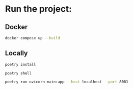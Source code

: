 # Run the project:

## Docker
```bash
docker compose up --build
```

## Locally

```bash
poetry install
```
```bash
poetry shell
```
```bash
poetry run uvicorn main:app --host localhost --port 8001
```